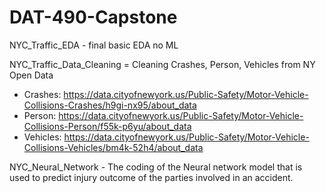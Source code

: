 # DAT-490-Capstone

NYC_Traffic_EDA - final basic EDA no ML

NYC_Traffic_Data_Cleaning = Cleaning Crashes, Person, Vehicles from NY Open Data
- Crashes: https://data.cityofnewyork.us/Public-Safety/Motor-Vehicle-Collisions-Crashes/h9gi-nx95/about_data
- Person: https://data.cityofnewyork.us/Public-Safety/Motor-Vehicle-Collisions-Person/f55k-p6yu/about_data
- Vehicles: https://data.cityofnewyork.us/Public-Safety/Motor-Vehicle-Collisions-Vehicles/bm4k-52h4/about_data

NYC_Neural_Network - The coding of the Neural network model that is used to predict injury outcome of the parties involved in an accident.
